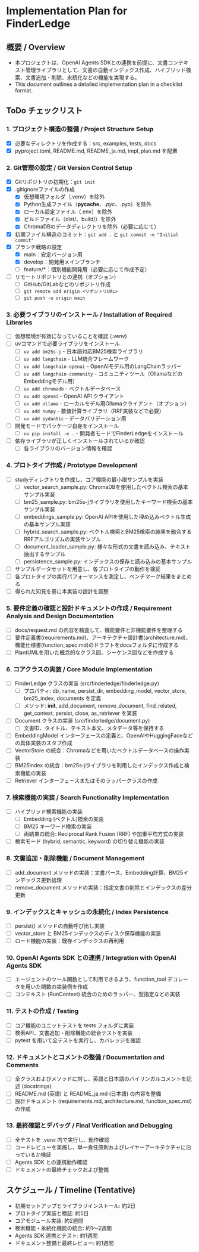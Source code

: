 # Implementation Plan for FinderLedge

## 概要 / Overview
- 本プロジェクトは、OpenAI Agents SDKとの連携を前提に、文書コンテキスト管理ライブラリとして、文書の自動インデックス作成、ハイブリッド検索、文書追加・削除、永続化などの機能を実現する。
- This document outlines a detailed implementation plan in a checklist format.

## ToDo チェックリスト

### 1. プロジェクト構造の整備 / Project Structure Setup
- [x] 必要なディレクトリを作成する：src, examples, tests, docs
- [x] pyproject.toml, README.md, README_ja.md, impl_plan.md を配置

### 2. Git管理の設定 / Git Version Control Setup
- [x] Gitリポジトリの初期化：`git init`
- [x] .gitignoreファイルの作成
  - [x] 仮想環境フォルダ（.venv）を除外
  - [x] Python生成ファイル（__pycache__、*.pyc、*.pyo）を除外
  - [x] ローカル設定ファイル（.env）を除外
  - [x] ビルドファイル（dist/、build/）を除外
  - [x] ChromaDBのデータディレクトリを除外（必要に応じて）
- [x] 初期ファイル構造のコミット：`git add .` と `git commit -m "Initial commit"`
- [x] ブランチ戦略の設定
  - [x] main：安定バージョン用
  - [x] develop：開発用メインブランチ
  - [ ] feature/*：個別機能開発用（必要に応じて作成予定）
- [ ] リモートリポジトリとの連携（オプション）
  - [ ] GitHub/GitLabなどのリポジトリ作成
  - [ ] `git remote add origin <リポジトリURL>`
  - [ ] `git push -u origin main`

### 3. 必要ライブラリのインストール / Installation of Required Libraries
- [ ] 仮想環境が有効になっていることを確認 (.venv)
- [ ] uvコマンドで必要ライブラリをインストール
  - [ ] `uv add bm25s-j` - 日本語対応BM25検索ライブラリ
  - [ ] `uv add langchain` - LLM統合フレームワーク
  - [ ] `uv add langchain-openai` - OpenAIモデル用のLangChainラッパー
  - [ ] `uv add langchain-community` - コミュニティツール（OllamaなどのEmbeddingモデル用）
  - [ ] `uv add chromadb` - ベクトルデータベース
  - [ ] `uv add openai` - OpenAI API クライアント
  - [ ] `uv add ollama` - ローカルモデル用Ollamaクライアント（オプション）
  - [ ] `uv add numpy` - 数値計算ライブラリ（RRF実装などで必要）
  - [ ] `uv add pydantic` - データバリデーション用
- [ ] 開発モードでパッケージ自身をインストール
  - [ ] `uv pip install -e .` - 開発者モードでFinderLedgeをインストール
- [ ] 依存ライブラリが正しくインストールされているか確認
  - [ ] 各ライブラリのバージョン情報を確認

### 4. プロトタイプ作成 / Prototype Development
- [ ] studyディレクトリを作成し、コア機能の最小限サンプルを実装
  - [ ] vector_search_sample.py: ChromaDBを使用したベクトル検索の基本サンプル実装
  - [ ] bm25_sample.py: bm25s-jライブラリを使用したキーワード検索の基本サンプル実装
  - [ ] embeddings_sample.py: OpenAI APIを使用した埋め込みベクトル生成の基本サンプル実装
  - [ ] hybrid_search_sample.py: ベクトル検索とBM25検索の結果を融合するRRFアルゴリズムの実装サンプル
  - [ ] document_loader_sample.py: 様々な形式の文書を読み込み、テキスト抽出するサンプル
  - [ ] persistence_sample.py: インデックスの保存と読み込みの基本サンプル
- [ ] サンプルデータセットを用意し、各プロトタイプの動作を検証
- [ ] 各プロトタイプの実行パフォーマンスを測定し、ベンチマーク結果をまとめる
- [ ] 得られた知見を基に本実装の設計を調整

### 5. 要件定義の確認と設計ドキュメントの作成 / Requirement Analysis and Design Documentation
- [ ] docs/request.md の内容を精査して、機能要件と非機能要件を整理する
- [ ] 要件定義書(requirements.md)、アーキテクチャ設計書(architecture.md)、機能仕様書(function_spec.md)のドラフトをdocsフォルダに作成する
- [ ] PlantUMLを用いた概念的なクラス図、シーケンス図などを作成する

### 6. コアクラスの実装 / Core Module Implementation
- [ ] FinderLedge クラスの実装 (src/finderledge/finderledge.py)
  - [ ] プロパティ: db_name, persist_dir, embedding_model, vector_store, bm25_index, documents を定義
  - [ ] メソッド: __init__, add_document, remove_document, find_related, get_context, persist, close, as_retriever を実装
- [ ] Document クラスの実装 (src/finderledge/document.py)
  - [ ] 文書ID、タイトル、テキスト本文、メタデータ等を保持する
- [ ] EmbeddingModel インターフェースの定義と、OpenAIやHuggingFaceなどの具体実装のスタブ作成
- [ ] VectorStore の統合：Chromaなどを用いたベクトルデータベースの操作実装
- [ ] BM25Index の統合：bm25s-jライブラリを利用したインデックス作成と検索機能の実装
- [ ] Retriever インターフェースまたはそのラッパークラスの作成

### 7. 検索機能の実装 / Search Functionality Implementation
- [ ] ハイブリッド検索機能の実装
  - [ ] Embedding (ベクトル)検索の実装
  - [ ] BM25 キーワード検索の実装
  - [ ] 両結果の統合: Reciprocal Rank Fusion (RRF) や加重平均方式の実装
- [ ] 検索モード (hybrid, semantic, keyword) の切り替え機能の実装

### 8. 文書追加・削除機能 / Document Management
- [ ] add_document メソッドの実装：文書パース、Embedding計算、BM25インデックス更新処理
- [ ] remove_document メソッドの実装：指定文書の削除とインデックスの差分更新

### 9. インデックスとキャッシュの永続化 / Index Persistence
- [ ] persist() メソッドの自動呼び出し実装
- [ ] vector_store と BM25インデックスのディスク保存機能の実装
- [ ] ロード機能の実装：既存インデックスの再利用

### 10. OpenAI Agents SDK との連携 / Integration with OpenAI Agents SDK
- [ ] エージェントのツール関数として利用できるよう、function_tool デコレータを用いた関数の実装例を作成
- [ ] コンテキスト (RunContext) 統合のためのラッパー、型指定などの実装

### 11. テストの作成 / Testing
- [ ] コア機能のユニットテストを tests フォルダに実装
- [ ] 検索API、文書追加・削除機能の統合テストを実装
- [ ] pytest を用いて全テストを実行し、カバレッジを確認

### 12. ドキュメントとコメントの整備 / Documentation and Comments
- [ ] 全クラスおよびメソッドに対し、英語と日本語のバイリンガルコメントを記述 (docstrings)
- [ ] README.md (英語) と README_ja.md (日本語) の内容を整備
- [ ] 設計ドキュメント (requirements.md, architecture.md, function_spec.md) の作成

### 13. 最終確認とデバッグ / Final Verification and Debugging
- [ ] 全テストを .venv 内で実行し、動作確認
- [ ] コードレビューを実施し、単一責任原則およびレイヤーアーキテクチャに沿っているか検証
- [ ] Agents SDK との連携動作確認
- [ ] ドキュメントの最終チェックおよび整備

## スケジュール / Timeline (Tentative)
- 初期セットアップとライブラリインストール: 約2日
- プロトタイプ実装と検証: 約5日
- コアモジュール実装: 約2週間
- 検索機能・永続化機能の統合: 約1～2週間
- Agents SDK 連携とテスト: 約1週間
- ドキュメント整備と最終レビュー: 約1週間 